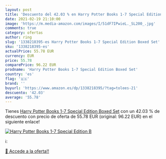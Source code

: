 ```yaml
---
layout: post
title: 'Descuento del 42.03 % en Harry Potter Books 1-7 Special Edition B'
date: 2021-02-19 21:10:00
image: 'https://m.media-amazon.com/images/I/51dF7IPwieL._SL200_.jpg'
comments: true
category: ofertas
author: ring
slug: '1338218395-es Harry Potter Books 1-7 Special Edition Boxed Set'
sku: '1338218395-es'
actualPrice: 55.78 EUR
currency: EUR
price: 55.78
comparePrice: 96.22 EUR
prodname: 'Harry Potter Books 1-7 Special Edition Boxed Set'
country: 'es'
flag: '🇪🇸'
brand: ''
buyurl: 'https://www.amazon.es/dp/1338218395/?tag=tolees-21'
descuento: '42.03'
average: '55.78'
---
```


Tienes [Harry Potter Books 1-7 Special Edition Boxed Set](https://www.amazon.es/dp/1338218395/?tag=tolees-21) con un 42.03 % de descuento con precio de oferta de 55.78 EUR (original: 96.22 EUR) en el siguiente enlace!

[![Harry Potter Books 1-7 Special Edition B](https://m.media-amazon.com/images/I/51dF7IPwieL._SL200_.jpg)](https://www.amazon.es/dp/1338218395/?tag=tolees-21)

ℹ️:


[🛒 Accede a la oferta!!](https://www.amazon.es/dp/1338218395/?tag=tolees-21)
